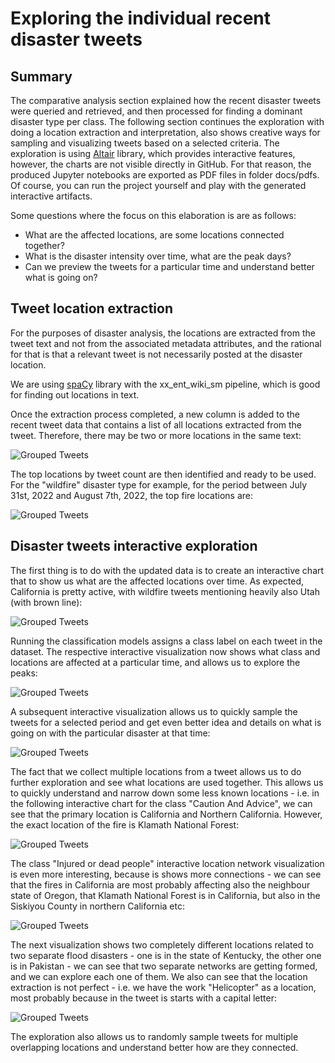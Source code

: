 # Exploring the individual recent disaster tweets

## Summary
The comparative analysis section explained how the recent disaster tweets were queried and retrieved,
and then processed for finding a dominant disaster type per class. The following section continues the 
exploration with doing a location extraction and interpretation, also shows creative ways for
sampling and visualizing tweets based on a selected criteria. The exploration is using [Altair](https://altair-viz.github.io/) 
library, which provides interactive features, however, the charts are not visible directly in GitHub.
For that reason, the produced Jupyter notebooks are exported as PDF files in folder docs/pdfs. Of course,
you can run the project yourself and play with the generated interactive artifacts.

Some questions where the focus on this elaboration is are as follows:
- What are the affected locations, are some locations connected together?
- What is the disaster intensity over time, what are the peak days?
- Can we preview the tweets for a particular time and understand better what is going on?

## Tweet location extraction
For the purposes of disaster analysis, the locations are extracted from the tweet text and not
from the associated metadata attributes, and the rational for that is that a relevant tweet is
not necessarily posted at the disaster location.

We are using [spaCy](https://spacy.io/) library with the xx_ent_wiki_sm pipeline, which is good for
finding out locations in text.

Once the extraction process completed, a new column is added to the recent tweet data that contains
a list of all locations extracted from the tweet. Therefore, there may be two or more locations in
the same text:

![Grouped Tweets](images/tweets_locations_table.png)

The top locations by tweet count are then identified and ready to be used. For the "wildfire" 
disaster type for example, for the period between July 31st, 2022 and August 7th, 2022, the top
fire locations are:

![Grouped Tweets](images/top_locations.png)

## Disaster tweets interactive exploration

The first thing is to do with the updated data is to create an interactive chart that to show us
what are the affected locations over time. As expected, California is pretty active, with wildfire
tweets mentioning heavily also Utah (with brown line):

![Grouped Tweets](images/fire_locations.png)

Running the classification models assigns a class label on each tweet in the dataset. The respective
interactive visualization now shows what class and locations are affected at a particular time,
and allows us to explore the peaks:

![Grouped Tweets](images/class_locations_peaks.png)

A subsequent interactive visualization allows us to quickly sample the tweets for a selected period
and get even better idea and details on what is going on with the particular disaster at that time:

![Grouped Tweets](images/fire_tweet_sample.png)

The fact that we collect multiple locations from a tweet allows us to do further exploration and see
what locations are used together. This allows us to quickly understand and narrow down some less
known locations - i.e. in the following interactive chart for the class "Caution And Advice", we can
see that the primary location is California and Northern California. However, the exact location of
the fire is Klamath National Forest:

![Grouped Tweets](images/location_caution_network.png)

The class "Injured or dead people" interactive location network visualization is even more interesting,
because is shows more connections - we can see that the fires in California are most probably
affecting also the neighbour state of Oregon, that Klamath National Forest is in California, but also
in the Siskiyou County in northern California etc:

![Grouped Tweets](images/location_injured_network.png)

The next visualization shows two completely different locations related to two separate flood
disasters - one is in the state of Kentucky, the other one is in Pakistan - we can see that two 
separate networks are getting formed, and we can explore each one of them. We also can see that 
the location extraction is not perfect - i.e. we have the work "Helicopter" as a location, most probably
because in the tweet is starts with a capital letter:

![Grouped Tweets](images/location_flood_rescue.png)

The exploration also allows us to randomly sample tweets for multiple overlapping locations and understand
better how are they connected.

